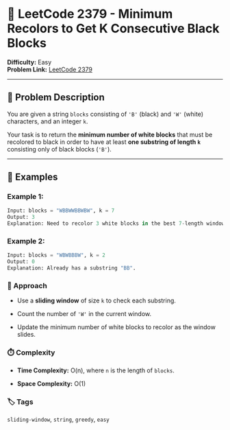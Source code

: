 # 🎨 LeetCode 2379 - Minimum Recolors to Get K Consecutive Black Blocks

**Difficulty:** Easy  
**Problem Link:** [LeetCode 2379](https://leetcode.com/problems/minimum-recolors-to-get-k-consecutive-black-blocks)

---

## 📘 Problem Description

You are given a string `blocks` consisting of `'B'` (black) and `'W'` (white) characters, and an integer `k`.

Your task is to return the **minimum number of white blocks** that must be recolored to black in order to have at least **one substring of length `k`** consisting only of black blocks (`'B'`).

---

## 🧪 Examples

### Example 1:
```python
Input: blocks = "WBBWWBBWBW", k = 7
Output: 3
Explanation: Need to recolor 3 white blocks in the best 7-length window.
```

### Example 2:
```python
Input: blocks = "WBWBBBW", k = 2
Output: 0
Explanation: Already has a substring "BB".
```

### 🧠 Approach

- Use a **sliding window** of size `k` to check each substring.

- Count the number of `'W'` in the current window.

- Update the minimum number of white blocks to recolor as the window slides.

### ⏱️ Complexity

- **Time Complexity:** O(n), where `n` is the length of `blocks`.

- **Space Complexity:** O(1)

### 🏷️ Tags
`sliding-window`, `string`, `greedy`, `easy`